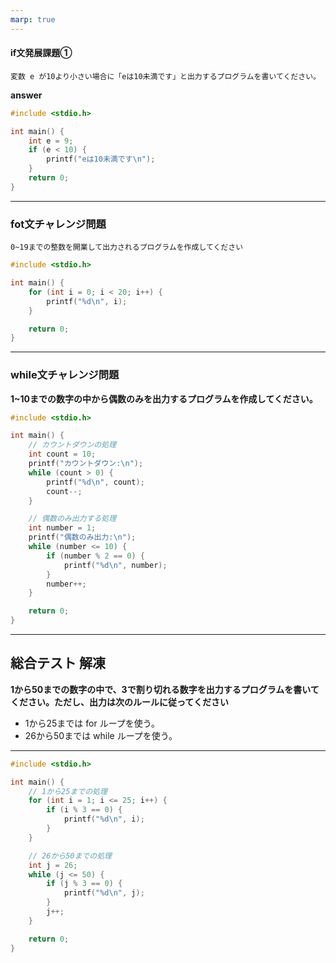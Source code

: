 ```yaml
---
marp: true
---
```


#### if文発展課題①
`変数 e が10より小さい場合に「eは10未満です」と出力するプログラムを書いてください。`

**answer**
```c
#include <stdio.h>

int main() {
    int e = 9;
    if (e < 10) {
        printf("eは10未満です\n");
    }
    return 0;
}

```
---
### fot文チャレンジ問題
`0~19までの整数を開業して出力されるプログラムを作成してください`
```c
#include <stdio.h>

int main() {
    for (int i = 0; i < 20; i++) {
        printf("%d\n", i);
    }

    return 0;
}

```
---
### while文チャレンジ問題
**1~10までの数字の中から偶数のみを出力するプログラムを作成してください。**
```c
#include <stdio.h>

int main() {
    // カウントダウンの処理
    int count = 10;
    printf("カウントダウン:\n");
    while (count > 0) {
        printf("%d\n", count);
        count--;
    }

    // 偶数のみ出力する処理
    int number = 1;
    printf("偶数のみ出力:\n");
    while (number <= 10) {
        if (number % 2 == 0) {
            printf("%d\n", number);
        }
        number++;
    }

    return 0;
}


```

---
## 総合テスト 解凍
**1から50までの数字の中で、3で割り切れる数字を出力するプログラムを書いてください。ただし、出力は次のルールに従ってください**

- 1から25までは for ループを使う。
- 26から50までは while ループを使う。

---
```c
#include <stdio.h>

int main() {
    // 1から25までの処理
    for (int i = 1; i <= 25; i++) {
        if (i % 3 == 0) {
            printf("%d\n", i);
        }
    }

    // 26から50までの処理
    int j = 26;
    while (j <= 50) {
        if (j % 3 == 0) {
            printf("%d\n", j);
        }
        j++;
    }

    return 0;
}
```